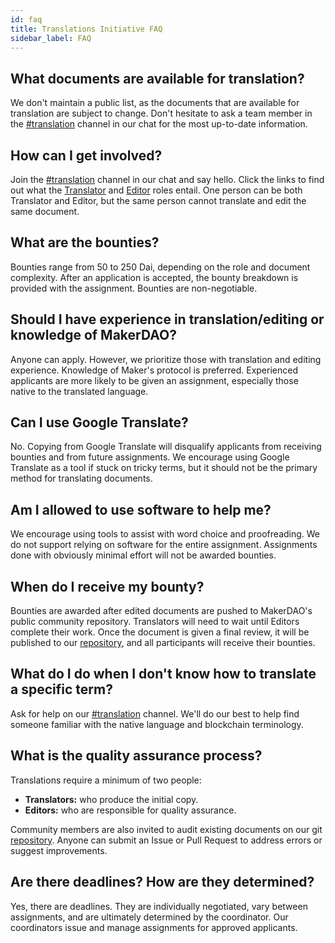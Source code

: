 ```yaml
---
id: faq
title: Translations Initiative FAQ
sidebar_label: FAQ
---
```


## What documents are available for translation?

We don't maintain a public list, as the documents that are available for translation are subject to change. Don't hesitate to ask a team member in the [#translation](https://chat.makerdao.com/channel/translation) channel in our chat for the most up-to-date information.

## How can I get involved?

Join the [#translation](https://chat.makerdao.com/channel/translation) channel in our chat and say hello. Click the links to find out what the [Translator](./translator-quick-start-guide.md) and [Editor](./editor-quick-start-guide.md) roles entail. One person can be both Translator and Editor, but the same person cannot translate and edit the same document.

## What are the bounties?

Bounties range from 50 to 250 Dai, depending on the role and document complexity. After an application is accepted, the bounty breakdown is provided with the assignment. Bounties are non-negotiable.

## Should I have experience in translation/editing or knowledge of MakerDAO?

Anyone can apply. However, we prioritize those with translation and editing experience. Knowledge of Maker's protocol is preferred. Experienced applicants are more likely to be given an assignment, especially those native to the translated language.

## Can I use Google Translate?

No. Copying from Google Translate will disqualify applicants from receiving bounties and from future assignments. We encourage using Google Translate as a tool if stuck on tricky terms, but it should not be the primary method for translating documents.

## Am I allowed to use software to help me?

We encourage using tools to assist with word choice and proofreading. We do not support relying on software for the entire assignment. Assignments done with obviously minimal effort will not be awarded bounties.

## When do I receive my bounty?

Bounties are awarded after edited documents are pushed to MakerDAO's public community repository. Translators will need to wait until Editors complete their work. Once the document is given a final review, it will be published to our [repository](https://github.com/makerdao/community), and all participants will receive their bounties.

## What do I do when I don't know how to translate a specific term?

Ask for help on our [#translation](https://chat.makerdao.com/channel/translation) channel. We'll do our best to help find someone familiar with the native language and blockchain terminology.

## What is the quality assurance process?

Translations require a minimum of two people:

- **Translators:** who produce the initial copy.
- **Editors:** who are responsible for quality assurance.

Community members are also invited to audit existing documents on our git [repository](https://github.com/makerdao/community). Anyone can submit an Issue or Pull Request to address errors or suggest improvements.

## Are there deadlines? How are they determined?

Yes, there are deadlines. They are individually negotiated, vary between assignments, and are ultimately determined by the coordinator. Our coordinators issue and manage assignments for approved applicants.
